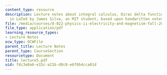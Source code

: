 ```yaml
---
content_type: resource
description: Lecture notes about integral calculus, Dirac delta function. Prepared
  in LaTeX by James Silva, an MIT student, based upon handwritten notes.
file: /media/courses/8-022-physics-ii-electricity-and-magnetism-fall-2006/fdc3e0a6e15ca21bd8c0e6f0b4cca01d_lecture5.pdf
file_type: application/pdf
learning_resource_types:
- Lecture Notes
ocw_type: OCWFile
parent_title: Lecture Notes
parent_type: CourseSection
resourcetype: Document
title: lecture5.pdf
uid: fdc3e0a6-e15c-a21b-d8c0-e6f0b4cca01d
---
```

